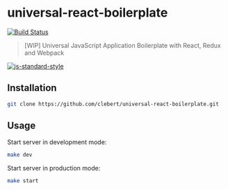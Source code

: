 # universal-react-boilerplate

[![Build Status](https://travis-ci.org/clebert/universal-react-boilerplate.svg?branch=master)](https://travis-ci.org/clebert/universal-react-boilerplate)

> [WIP] Universal JavaScript Application Boilerplate with React, Redux and Webpack

[![js-standard-style](https://cdn.rawgit.com/feross/standard/master/badge.svg)](https://github.com/feross/standard)


## Installation

```sh
git clone https://github.com/clebert/universal-react-boilerplate.git
```

## Usage

Start server in development mode:

```sh
make dev
```

Start server in production mode:

```sh
make start
```

